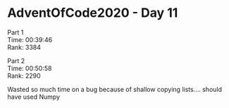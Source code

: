 # AdventOfCode2020 - Day 11  
  
Part 1  
Time: 00:39:46     
Rank: 3384  
  
Part 2  
Time: 00:50:58  
Rank: 2290  
  
Wasted so much time on a bug because of shallow copying lists.... should have used Numpy

